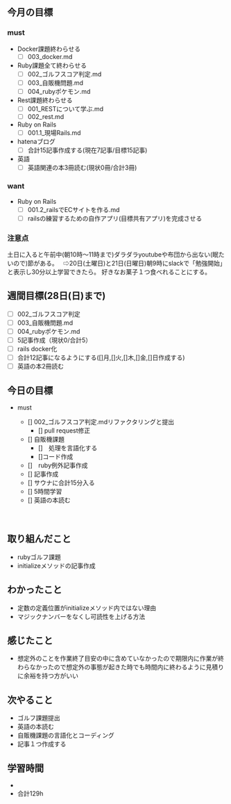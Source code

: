 ## 今月の目標
### must
  - Docker課題終わらせる
    - [ ]  003_docker.md
  - Ruby課題全て終わらせる
    - [ ] 002_ゴルフスコア判定.md
    - [ ] 003_自販機問題.md
    - [ ] 004_rubyポケモン.md
  - Rest課題終わらせる
    - [ ] 001_RESTについて学ぶ.md
    - [ ] 002_rest.md
  - Ruby on Rails
    - [ ] 001.1_現場Rails.md
  - hatenaブログ
    - [ ]  合計15記事作成する(現在7記事/目標15記事)
  - 英語
    - [ ]  英語関連の本3冊読む(現状0冊/合計3冊)
### want
  - Ruby on Rails
    - [ ]  001.2_railsでECサイトを作る.md
    - [ ]  railsの練習するための自作アプリ(目標共有アプリ)を完成させる

   ### 注意点
土日に入ると午前中(朝10時〜11時まで)ダラダラyoutubeや布団から出ない(眠たいので)節がある。  
⇨20日(土曜日)と21日(日曜日)朝9時にslackで「勉強開始」と表示し30分以上学習できたら。
好きなお菓子１つ食べれることにする。




## 週間目標(28日(日)まで)
  - [ ] 002_ゴルフスコア判定
  - [ ] 003_自販機問題.md
  - [ ] 004_rubyポケモン.md
  - [ ] 5記事作成（現状0/合計5）
  - [ ] rails docker化
  - [ ] 合計12記事になるようにする([]月,[]火,[]木,[]金,[]日作成する)
  - [ ] 英語の本2冊読む

## 今日の目標
- must
  - []  002_ゴルフスコア判定.mdリファクタリングと提出
    - [] pull request修正　
  - []   自販機課題
    - []　処理を言語化する
    - []コード作成
  - []　ruby例外記事作成
  - [] 記事作成
  - [] サウナに合計15分入る
  - [] 5時間学習
  - [] 英語の本読む

  　　
## 取り組んだこと
- rubyゴルフ課題
- initializeメソッドの記事作成
## わかったこと
- 定数の定義位置がinitializeメソッド内ではない理由
- マジックナンバーをなくし可読性を上げる方法
  
## 感じたこと
- 想定外のことを作業終了目安の中に含めていなかったので期限内に作業が終わらなかったので想定外の事態が起きた時でも時間内に終わるように見積りに余裕を持つ方がいい
## 次やること
- ゴルフ課題提出
- 英語の本読む
- 自販機課題の言語化とコーディング
- 記事１つ作成する

## 学習時間
- 
- 合計129h
